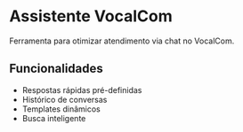 # Assistente VocalCom

Ferramenta para otimizar atendimento via chat no VocalCom.

## Funcionalidades
- Respostas rápidas pré-definidas
- Histórico de conversas
- Templates dinâmicos
- Busca inteligente

